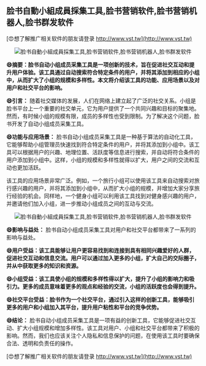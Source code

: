 ## **脸书自動小組成員採集工具,脸书营销软件,脸书营销机器人,脸书群发软件**

[😍想了解推广相关软件的朋友请登录 http://www.vst.tw](http://www.vst.tw)

 <center><img src="https://vst.tw/MP4/tuiguang/png/8.png" alt="脸书自動小組成員採集工具,脸书营销软件,脸书营销机器人,脸书群发软件"></center>

**😄摘要：脸书自动小组成员采集工具是一项创新的技术，旨在促进社交互动和提升用户体验。该工具通过自动搜索符合特定条件的用户，并将其添加到相应的小组中，从而扩大了小组的规模和多样性。本文将介绍该工具的功能、应用场景以及对用户和社交平台的影响。**

**😄引言：**
随着社交媒体的发展，人们在网络上建立起了广泛的社交关系。小组是脸书平台上一个重要的社交单元，它为用户提供了一个共同兴趣和目标的聚集地。然而，有时候小组的规模有限，成员的多样性也受到限制。为了解决这个问题，脸书开发了自动小组成员采集工具。

**😄功能与应用场景：**
脸书自动小组成员采集工具是一种基于算法的自动化工具，它能够帮助小组管理员快速找到符合特定条件的用户，并将其添加到小组中。该工具可以根据用户的兴趣、地理位置、活跃度等信息进行搜索，并自动将符合条件的用户添加到小组中。这样，小组的规模和多样性就得以扩大，用户之间的交流和互动也更加活跃。

该工具的应用场景非常广泛。例如，一个旅行小组可以使用该工具来自动搜索对旅行感兴趣的用户，并将其添加到小组中，从而扩大小组的规模，并增加大家分享旅行经验的机会。同样地，一个健身小组可以利用该工具找到对健身感兴趣的用户，并邀请他们加入小组，进一步推动小组成员之间的互动与交流。

 <center><img src="https://vst.tw/MP4/tuiguang/png/5.png" alt="脸书自動小組成員採集工具,脸书营销软件,脸书营销机器人,脸书群发软件"></center>

**😄影响与益处：**
脸书自动小组成员采集工具对用户和社交平台都带来了一系列的影响与益处。

**😄用户受益：该工具能够让用户更容易找到和连接到具有相同兴趣爱好的人群，促进社交互动和信息交流。用户可以通过加入更多的小组，扩大自己的交际圈子，并从中获取更多的知识和资源。**

**😄小组受益：该工具使小组的规模和多样性得以扩大，提升了小组的影响力和吸引力。更多的成员意味着更多的观点和经验的交流，小组的活跃度也会得到提升。**

**😄社交平台受益：脸书作为一个社交平台，通过引入这样的创新工具，能够吸引更多的用户和小组加入其平台，提升用户粘性和平台的竞争优势。**

**😄结论：**
脸书自动小组成员采集工具是一项有益的创新工具，它能够促进社交互动、扩大小组规模和增加多样性。该工具对用户、小组和社交平台都带来了积极的影响。然而，我们也应该关注个人隐私和信息保护的问题，在使用该工具时要确保合法、透明和负责任的操作。

[😍想了解推广相关软件的朋友请登录 http://www.vst.tw](http://www.vst.tw)



